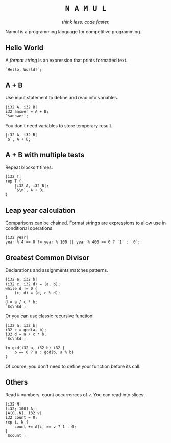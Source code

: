 <div align="center">
    <h1><code>N A M U L</code></h1>
    <p><i>think less, code faster.</i></p>
</div>

Namul is a programming language for competitive programming.

## Hello World

A *format string* is an expression that prints formatted text. 
```namul
`Hello, World!`;
```

## A + B

Use input statement to define and read into variables.
```namul
|i32 A, i32 B|
i32 answer = A + B;
`$answer`;
```

You don't need variables to store temporary result.
```namul
|i32 A, i32 B|
`$`, A + B;
```

## A + B with multiple tests

Repeat blocks `T` times.
```namul
|i32 T|
rep T {
    |i32 A, i32 B|;
    `$\n`, A + B;
}
```

## Leap year calculation

Comparisons can be chained. Format strings are expressions to allow use in conditional operations.
```namul
|i32 year|
year % 4 == 0 != year % 100 || year % 400 == 0 ? `1` : `0`;
```

## Greatest Common Divisor

Declarations and assignments matches patterns.
```namul
|i32 a, i32 b|
(i32 c, i32 d) = (a, b);
while d != 0 {
    (c, d) = (d, c % d);
}
d = a / c * b;
`$c\n$d`;
```

Or you can use classic recursive function:
```namul
|i32 a, i32 b|
i32 c = gcd(a, b);
i32 d = a / c * b;
`$c\n$d`;

fn gcd(i32 a, i32 b) i32 {
    b == 0 ? a : gcd(b, a % b)
}
```
Of course, you don't need to define your function before its call.

## Others

Read `N` numbers, count occurrences of `v`.
You can read into slices.
```namul
|i32 N|
[i32; 100] A;
|A[0..N], i32 v|
i32 count = 0;
rep i, N {
    count += A[i] == v ? 1 : 0;
}
`$count`;
```
